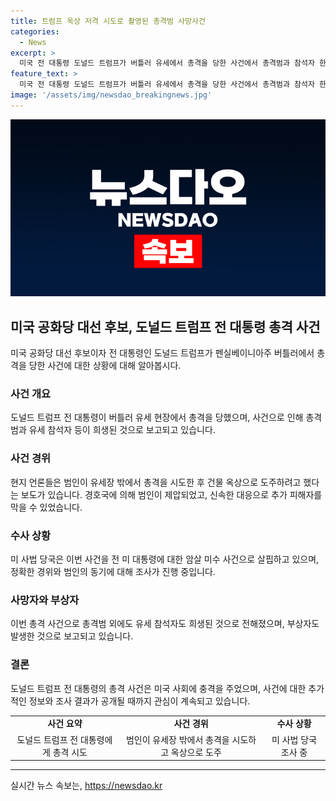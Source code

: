 ```yaml
---
title: 트럼프 옥상 저격 시도로 촬영된 총격범 사망사건
categories:
  - News
excerpt: >
  미국 전 대통령 도널드 트럼프가 버틀러 유세에서 총격을 당한 사건에서 총격범과 참석자 한 명이 사망했다. 현지 언론은 총격범이 유세장 밖에 있었으며, 이 사건이 암살미수로 조사 중이라고 보도했다. 트럼프는 경호원의 보호를 받으며 연단을 떠난 모습이 공개됐다. 사건 현장에서의 혼란과 희생자의 충격적인 이야기가 끊임없는 이목을 끌 것으로 보인다.
feature_text: >
  미국 전 대통령 도널드 트럼프가 버틀러 유세에서 총격을 당한 사건에서 총격범과 참석자 한 명이 사망했다. 현지 언론은 총격범이 유세장 밖에 있었으며, 이 사건이 암살미수로 조사 중이라고 보도했다. 트럼프는 경호원의 보호를 받으며 연단을 떠난 모습이 공개됐다. 사건 현장에서의 혼란과 희생자의 충격적인 이야기가 끊임없는 이목을 끌 것으로 보인다.
image: '/assets/img/newsdao_breakingnews.jpg'
---
```


<p><img src="/assets/img/newsdao_breakingnews.jpg" alt="implanttips 속보" /></p>

<h2 data-ke-size="size26">미국 공화당 대선 후보, 도널드 트럼프 전 대통령 총격 사건</h2>

<p data-ke-size="size16">미국 공화당 대선 후보이자 전 대통령인 도널드 트럼프가 펜실베이니아주 버틀러에서 총격을 당한 사건에 대한 상황에 대해 알아봅시다.</p>

<h3>사건 개요</h3>

<p data-ke-size="size16">도널드 트럼프 전 대통령이 버틀러 유세 현장에서 총격을 당했으며, 사건으로 인해 총격범과 유세 참석자 등이 희생된 것으로 보고되고 있습니다.</p>

<h3>사건 경위</h3>

<p data-ke-size="size16">현지 언론들은 범인이 유세장 밖에서 총격을 시도한 후 건물 옥상으로 도주하려고 했다는 보도가 있습니다. 경호국에 의해 범인이 제압되었고, 신속한 대응으로 추가 피해자를 막을 수 있었습니다.</p>

<h3>수사 상황</h3>

<p data-ke-size="size16">미 사법 당국은 이번 사건을 전 미 대통령에 대한 암살 미수 사건으로 살핍하고 있으며, 정확한 경위와 범인의 동기에 대해 조사가 진행 중입니다.</p>

<h3>사망자와 부상자</h3>

<p data-ke-size="size16">이번 총격 사건으로 총격범 외에도 유세 참석자도 희생된 것으로 전해졌으며, 부상자도 발생한 것으로 보고되고 있습니다.</p>

<h3>결론</h3>

<p data-ke-size="size16">도널드 트럼프 전 대통령의 총격 사건은 미국 사회에 충격을 주었으며, 사건에 대한 추가적인 정보와 조사 결과가 공개될 때까지 관심이 계속되고 있습니다.</p>

<table>
    <tbody>
        <tr>
            <td style="text-align: center; height: 17px;"><b>사건 요약</b></td>
            <td style="text-align: center; height: 17px;"><b>사건 경위</b></td>
            <td style="text-align: center; height: 17px;"><b>수사 상황</b></td>
        </tr>
        <tr>
            <td style="text-align: center; height: 17px;">도널드 트럼프 전 대통령에게 총격 시도</td>
            <td style="text-align: center; height: 17px;">범인이 유세장 밖에서 총격을 시도하고 옥상으로 도주</td>
            <td style="text-align: center; height: 17px;">미 사법 당국 조사 중</td>
        </tr>
    </tbody>
</table>

<p><hr></p>
실시간 뉴스 속보는, <a href="https://newsdao.kr" rel="dofollow">https://newsdao.kr</a>


